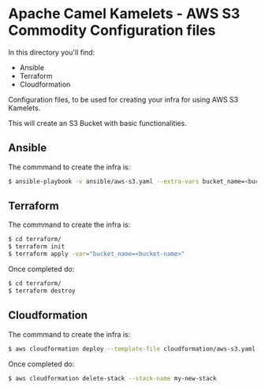 # Apache Camel Kamelets - AWS S3 Commodity Configuration files

In this directory you'll find:

- Ansible
- Terraform
- Cloudformation 

Configuration files, to be used for creating your infra for using AWS S3 Kamelets.

This will create an S3 Bucket with basic functionalities.

## Ansible

The commmand to create the infra is:

```bash
$ ansible-playbook -v ansible/aws-s3.yaml --extra-vars bucket_name=<bucket-name>
```

## Terraform

The commmand to create the infra is:

```bash
$ cd terraform/
$ terraform init
$ terraform apply -var="bucket_name=<bucket-name>"
```

Once completed do:

```bash
$ cd terraform/
$ terraform destroy
```

## Cloudformation

The commmand to create the infra is:

```bash
$ aws cloudformation deploy --template-file cloudformation/aws-s3.yaml --stack-name my-new-stack --parameter-overrides BucketName=<bucket-name>
```

Once completed do:

```bash
$ aws cloudformation delete-stack --stack-name my-new-stack
```


